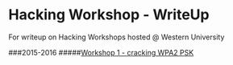 # Hacking Workshop - WriteUp
For writeup on Hacking Workshops hosted @ Western University

###2015-2016
#####[Workshop 1 - cracking WPA2 PSK](workshop-1-cracking-wpa2psk/)